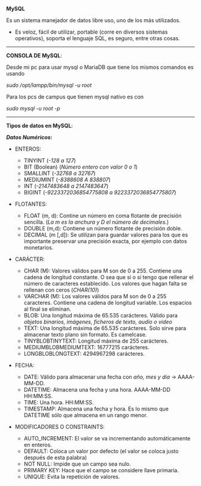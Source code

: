 **MySQL**

Es un sistema manejador de datos libre uso, uno de los más utilizados. 

* Es veloz, fácil de utilizar, portable (corre en diversos sistemas operativos), soporta el lenguaje SQL, es seguro, entre otras cosas.

*********

**CONSOLA DE MySQL**:

Desde mi pc para usar mysql o MariaDB que tiene los mismos comandos es usando 

*sudo /opt/lampp/bin/mysql -u root*

Para los pcs de campus que tienen mysql nativo es con 

*sudo mysql -u root -p*

********

**Tipos de datos en MySQL**:

***Datos Numéricos:***

* ENTEROS: 

  * TINYINT (*-128 a 127*)
  * BIT (Boolean) (*Número entero con valor 0 o 1*)
  * SMALLINT (*-32768 a 32767*)
  * MEDIUMINT (*-8388608 A 838807*)
  * INT (*-2147483648 a 2147483647*)
  * BIGINT (*-9223372036854775808 a 9223372036854775807*)

* FLOTANTES: 

  * FLOAT (m, d): Contine un número en coma flotante de precisión sencilla. (*La m es la anchura y D el número de decimales.*)
  * DOUBLE (m,d): Contiene un número flotante de precisión doble. 
  * DECIMAL (m [,d]): Se utilizan para guardar valores para los que es importante preservar una precisión exacta, por ejemplo con datos monetarios.

* CARÁCTER: 

  * CHAR (M): Valores válidos para M son de 0 a 255. Contiene una cadena de longitud constante. O sea que si o si tengo que rellenar el número de caracteres establecido. Los valores que hagan falta se rellenan con ceros (*CHAR(10)*)
  * VARCHAR (M): Los valores válidos para M son de 0 a 255 caracteres. Contiene una cadena de longitud variable. Los espacios al final se eliminan.
  * BLOB: Una longitud máxima de 65.535 carácteres. Válido para *objetos binarios, imágenes, ficheros de texto, audio o video*
  * TEXT: Una longitud máxima de 65.535 carácteres. Solo sirve para almacenar texto plano sin formato. Es camelcase. 
  * TINYBLOBTINYTEXT: Longitud máxima de 255 carácteres.
  * MEDIUMBLOBMEDIUMTEXT:  16777215 carácteres.
  * LONGBLOBLONGTEXT: 4294967298 carácteres.

* FECHA: 

  * DATE: Válido para almacenar una fecha con *año, mes y día* -> AAAA-MM-DD.
  * DATETIME: Almacena una fecha y una hora. AAAA-MM-DD HH:MM:SS.
  * TIME: Una hora. HH:MM:SS.
  * TIMESTAMP: Almacena una fecha y hora. Es lo mismo que DATETIME sólo que almacena en un rango menor. 

* MODIFICADORES O CONSTRAINTS:

  * AUTO_INCREMENT: El valor se va incrementando automáticamente en enteros. 
  * DEFAULT: Coloca un valor por defecto (el valor se coloca justo después de esta palabra)
  * NOT NULL: Impide que un campo sea nulo.
  * PRIMARY KEY: Hace que el campo se considere llave primaria.
  * UNIQUE: Evita la repetición de valores. 

  